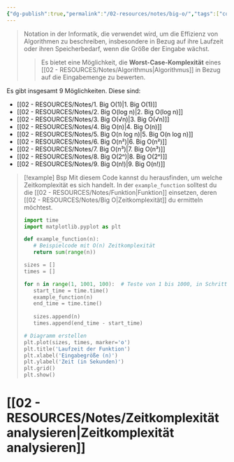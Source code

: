```yaml
---
{"dg-publish":true,"permalink":"/02-resources/notes/big-o/","tags":["code/algorithmus","finished"],"noteIcon":"","updated":"2025-09-05T10:12:28.000+02:00"}
---
```


>Notation in der Informatik, die verwendet wird, um die Effizienz von Algorithmen zu beschreiben, insbesondere in Bezug auf ihre Laufzeit oder ihren Speicherbedarf, wenn die Größe der Eingabe wächst. 
>>Es bietet eine Möglichkeit, die **Worst-Case-Komplexität** eines [[02 - RESOURCES/Notes/Algorithmus\|Algorithmus]] in Bezug auf die Eingabemenge zu bewerten.

<style> .container {font-family: sans-serif; text-align: center;} .button-wrapper button {z-index: 1;height: 40px; width: 100px; margin: 10px;padding: 5px;} .excalidraw .App-menu_top .buttonList { display: flex;} .excalidraw-wrapper { height: 800px; margin: 50px; position: relative;} :root[dir="ltr"] .excalidraw .layer-ui__wrapper .zen-mode-transition.App-menu_bottom--transition-left {transform: none;} </style><script src="https://cdn.jsdelivr.net/npm/react@17/umd/react.production.min.js"></script><script src="https://cdn.jsdelivr.net/npm/react-dom@17/umd/react-dom.production.min.js"></script><script type="text/javascript" src="https://cdn.jsdelivr.net/npm/@excalidraw/excalidraw@0/dist/excalidraw.production.min.js"></script><div id="Big_O_2024-08-06_1507.18.excalidraw.md1"></div><script>(function(){const InitialData={"type":"excalidraw","version":2,"source":"https://github.com/zsviczian/obsidian-excalidraw-plugin/releases/tag/2.5.2","elements":[{"type":"line","version":84,"versionNonce":6892358,"index":"a0","isDeleted":false,"id":"1mJiTiT4y8ZrZ1hj_PiTE","fillStyle":"solid","strokeWidth":4,"strokeStyle":"solid","roughness":2,"opacity":100,"angle":0,"x":-402.75,"y":-350.2421875,"strokeColor":"#1e1e1e","backgroundColor":"transparent","width":3,"height":573,"seed":1501122310,"groupIds":[],"frameId":null,"roundness":{"type":2},"boundElements":[],"updated":1722949667262,"link":null,"locked":false,"startBinding":null,"endBinding":null,"lastCommittedPoint":null,"startArrowhead":null,"endArrowhead":null,"points":[[0,0],[3,573]]},{"type":"line","version":131,"versionNonce":1665479110,"index":"a1","isDeleted":false,"id":"HLOmSvmRWonI91gntLdv_","fillStyle":"solid","strokeWidth":4,"strokeStyle":"solid","roughness":2,"opacity":100,"angle":0,"x":-398.75,"y":224.7578125,"strokeColor":"#1e1e1e","backgroundColor":"transparent","width":722,"height":10,"seed":166711942,"groupIds":[],"frameId":null,"roundness":{"type":2},"boundElements":[],"updated":1722949678349,"link":null,"locked":false,"startBinding":null,"endBinding":null,"lastCommittedPoint":null,"startArrowhead":null,"endArrowhead":null,"points":[[0,0],[722,-10]]},{"type":"line","version":87,"versionNonce":1949962374,"index":"a2","isDeleted":false,"id":"MVLd3bhsrXQ0DDZXRnxMp","fillStyle":"solid","strokeWidth":4,"strokeStyle":"solid","roughness":2,"opacity":100,"angle":0,"x":-424.75,"y":-315.2421875,"strokeColor":"#1e1e1e","backgroundColor":"transparent","width":19,"height":35,"seed":1887897862,"groupIds":[],"frameId":null,"roundness":{"type":2},"boundElements":[],"updated":1722949694404,"link":null,"locked":false,"startBinding":null,"endBinding":null,"lastCommittedPoint":null,"startArrowhead":null,"endArrowhead":null,"points":[[0,0],[19,-35]]},{"type":"line","version":26,"versionNonce":1707220422,"index":"a3","isDeleted":false,"id":"heTRFoUlOtaaxFS62LnvR","fillStyle":"solid","strokeWidth":4,"strokeStyle":"solid","roughness":2,"opacity":100,"angle":0,"x":-402.75,"y":-349.2421875,"strokeColor":"#1e1e1e","backgroundColor":"transparent","width":16,"height":24,"seed":888278982,"groupIds":[],"frameId":null,"roundness":{"type":2},"boundElements":[],"updated":1722949700522,"link":null,"locked":false,"startBinding":null,"endBinding":null,"lastCommittedPoint":null,"startArrowhead":null,"endArrowhead":null,"points":[[0,0],[16,24]]},{"type":"line","version":6,"versionNonce":1939390982,"index":"a4","isDeleted":false,"id":"mu7z-cICyx9EZFYWom1di","fillStyle":"solid","strokeWidth":4,"strokeStyle":"solid","roughness":2,"opacity":100,"angle":0,"x":322.25,"y":212.7578125,"strokeColor":"#1e1e1e","backgroundColor":"transparent","width":25,"height":11,"seed":1820751110,"groupIds":[],"frameId":null,"roundness":{"type":2},"boundElements":[],"updated":1722949703441,"link":null,"locked":false,"startBinding":null,"endBinding":null,"lastCommittedPoint":null,"startArrowhead":null,"endArrowhead":null,"points":[[0,0],[-25,-11]]},{"type":"line","version":12,"versionNonce":2045432262,"index":"a5","isDeleted":false,"id":"KmiB5PBgGQwkPsG5GOG2E","fillStyle":"solid","strokeWidth":4,"strokeStyle":"solid","roughness":2,"opacity":100,"angle":0,"x":323.25,"y":214.7578125,"strokeColor":"#1e1e1e","backgroundColor":"transparent","width":20,"height":14,"seed":142512454,"groupIds":[],"frameId":null,"roundness":{"type":2},"boundElements":[],"updated":1722949705509,"link":null,"locked":false,"startBinding":null,"endBinding":null,"lastCommittedPoint":null,"startArrowhead":null,"endArrowhead":null,"points":[[0,0],[-20,14]]},{"type":"text","version":94,"versionNonce":1426517786,"index":"a7","isDeleted":false,"id":"VmkzD7Od","fillStyle":"solid","strokeWidth":4,"strokeStyle":"solid","roughness":2,"opacity":100,"angle":0,"x":-107.75,"y":224.7578125,"strokeColor":"#1e1e1e","backgroundColor":"transparent","width":166.18069458007812,"height":37.800000000000004,"seed":1313352646,"groupIds":[],"frameId":null,"roundness":null,"boundElements":[],"updated":1722949791805,"link":null,"locked":false,"fontSize":28,"fontFamily":6,"text":"Input Size (n)","rawText":"Input Size (n)","textAlign":"left","verticalAlign":"top","containerId":null,"originalText":"Input Size (n)","autoResize":true,"lineHeight":1.35},{"type":"text","version":109,"versionNonce":1204102618,"index":"a8","isDeleted":false,"id":"5x527qAh","fillStyle":"solid","strokeWidth":4,"strokeStyle":"solid","roughness":2,"opacity":100,"angle":4.723593972811037,"x":-471.2557155376151,"y":-162.74233332136933,"strokeColor":"#1e1e1e","backgroundColor":"transparent","width":63.63618469238281,"height":37.800000000000004,"seed":624022918,"groupIds":[],"frameId":null,"roundness":null,"boundElements":[],"updated":1722949802192,"link":null,"locked":false,"fontSize":28,"fontFamily":6,"text":"Time","rawText":"Time","textAlign":"left","verticalAlign":"top","containerId":null,"originalText":"Time","autoResize":true,"lineHeight":1.35},{"type":"arrow","version":111,"versionNonce":1031209882,"index":"aA","isDeleted":false,"id":"aC7CyNDVept5uXE_2_gBq","fillStyle":"solid","strokeWidth":4,"strokeStyle":"solid","roughness":0,"opacity":100,"angle":0,"x":-397.37068965517244,"y":217.8612607758621,"strokeColor":"#2f9e44","backgroundColor":"transparent","width":684,"height":13,"seed":420727578,"groupIds":[],"frameId":null,"roundness":{"type":2},"boundElements":[],"updated":1722949985657,"link":null,"locked":false,"startBinding":null,"endBinding":null,"lastCommittedPoint":null,"startArrowhead":null,"endArrowhead":"arrow","points":[[0,0],[684,-13]]},{"type":"text","version":104,"versionNonce":2107439363,"index":"aC","isDeleted":false,"id":"ove21sdO","fillStyle":"solid","strokeWidth":4,"strokeStyle":"solid","roughness":2,"opacity":100,"angle":0,"x":183.97413793103442,"y":179.48195043103453,"strokeColor":"#2f9e44","backgroundColor":"transparent","width":118.84893798828125,"height":21.6,"seed":119911898,"groupIds":[],"frameId":null,"roundness":null,"boundElements":[],"updated":1730546730535,"link":"[[02 - RESOURCES/Notes/1. Big O(1)\|1. Big O(1)]]","locked":false,"fontSize":16,"fontFamily":6,"text":"📍[[02 - RESOURCES/Notes/1. Big O(1)\|1. Big O(1)]]","rawText":"[[02 - RESOURCES/Notes/1. Big O(1)\|1. Big O(1)]]","textAlign":"left","verticalAlign":"top","containerId":null,"originalText":"📍[[02 - RESOURCES/Notes/1. Big O(1)\|1. Big O(1)]]","autoResize":true,"lineHeight":1.35},{"type":"arrow","version":240,"versionNonce":1644971547,"index":"aD","isDeleted":false,"id":"LoOgqMW6t1kt8BWy6ifxC","fillStyle":"solid","strokeWidth":4,"strokeStyle":"solid","roughness":0,"opacity":100,"angle":0,"x":-396.05685881451797,"y":220.8150583681798,"strokeColor":"#1971c2","backgroundColor":"transparent","width":701.3793103448274,"height":295.1724137931034,"seed":1027489222,"groupIds":[],"frameId":null,"roundness":{"type":2},"boundElements":[],"updated":1722982121448,"link":null,"locked":false,"startBinding":null,"endBinding":null,"lastCommittedPoint":null,"startArrowhead":null,"endArrowhead":"arrow","points":[[0,0],[701.3793103448274,-295.1724137931034]]},{"type":"text","version":150,"versionNonce":902833499,"index":"aE","isDeleted":false,"id":"i4UmpN6W","fillStyle":"solid","strokeWidth":4,"strokeStyle":"solid","roughness":0,"opacity":100,"angle":5.826417420157298,"x":186.76629652870386,"y":-81.60150254208267,"strokeColor":"#1971c2","backgroundColor":"transparent","width":118.40093994140625,"height":21.6,"seed":1549971782,"groupIds":[],"frameId":null,"roundness":null,"boundElements":[],"updated":1722982208212,"link":"[[02 - RESOURCES/Notes/4. Big O(n)\|4. Big O(n)]]","locked":false,"fontSize":16,"fontFamily":6,"text":"📍[[02 - RESOURCES/Notes/4. Big O(n)\|4. Big O(n)]]","rawText":"[[02 - RESOURCES/Notes/4. Big O(n)\|4. Big O(n)]]","textAlign":"left","verticalAlign":"top","containerId":null,"originalText":"📍[[02 - RESOURCES/Notes/4. Big O(n)\|4. Big O(n)]]","autoResize":true,"lineHeight":1.35},{"type":"arrow","version":266,"versionNonce":605427910,"index":"aF","isDeleted":false,"id":"K_YrlPaXFrNzOuku5zMjm","fillStyle":"solid","strokeWidth":4,"strokeStyle":"solid","roughness":0,"opacity":100,"angle":0,"x":-396.05685881451797,"y":221.50471354059363,"strokeColor":"#2f9e44","backgroundColor":"transparent","width":436.551724137931,"height":514.4827586206895,"seed":415027846,"groupIds":[],"frameId":null,"roundness":{"type":2},"boundElements":[],"updated":1722950215422,"link":null,"locked":false,"startBinding":null,"endBinding":null,"lastCommittedPoint":null,"startArrowhead":null,"endArrowhead":"arrow","points":[[0,0],[304.13793103448273,-269.6551724137931],[436.551724137931,-514.4827586206895]]},{"type":"text","version":103,"versionNonce":1404924358,"index":"aG","isDeleted":false,"id":"2T6On7Gk","fillStyle":"solid","strokeWidth":4,"strokeStyle":"solid","roughness":0,"opacity":100,"angle":5.237953054781757,"x":-65.79966964122752,"y":-254.71903501786153,"strokeColor":"#2f9e44","backgroundColor":"transparent","width":124.48095703125,"height":21.6,"seed":1152393626,"groupIds":[],"frameId":null,"roundness":null,"boundElements":[],"updated":1722950584687,"link":"[[02 - RESOURCES/Notes/6. Big O(n²)\|6. Big O(n²)]]","locked":false,"fontSize":16,"fontFamily":6,"text":"📍[[02 - RESOURCES/Notes/6. Big O(n²)\|6. Big O(n²)]]","rawText":"[[02 - RESOURCES/Notes/6. Big O(n²)\|6. Big O(n²)]]","textAlign":"left","verticalAlign":"top","containerId":null,"originalText":"📍[[02 - RESOURCES/Notes/6. Big O(n²)\|6. Big O(n²)]]","autoResize":true,"lineHeight":1.35},{"type":"arrow","version":331,"versionNonce":1788196315,"index":"aH","isDeleted":false,"id":"hDEszIvcG4CXTYRTbn2g3","fillStyle":"solid","strokeWidth":4,"strokeStyle":"solid","roughness":0,"opacity":100,"angle":0,"x":-393.2982381248628,"y":218.7460928509384,"strokeColor":"#1e1e1e","backgroundColor":"transparent","width":331.0344827586206,"height":526.206896551724,"seed":1824666202,"groupIds":[],"frameId":null,"roundness":{"type":2},"boundElements":[],"updated":1722982139388,"link":null,"locked":false,"startBinding":null,"endBinding":null,"lastCommittedPoint":null,"startArrowhead":null,"endArrowhead":"arrow","points":[[0,0],[236.55172413793093,-315.8620689655172],[331.0344827586206,-526.206896551724]]},{"type":"text","version":102,"versionNonce":1157996373,"index":"aI","isDeleted":false,"id":"jxgYVaI0","fillStyle":"solid","strokeWidth":4,"strokeStyle":"solid","roughness":0,"opacity":100,"angle":5.181153299986048,"x":-180.5687530330257,"y":-225.59345473334994,"strokeColor":"#1e1e1e","backgroundColor":"transparent","width":124.48095703125,"height":21.6,"seed":2140206726,"groupIds":[],"frameId":null,"roundness":null,"boundElements":[],"updated":1722982246379,"link":"[[02 - RESOURCES/Notes/7. Big O(n³)\|7. Big O(n³)]]","locked":false,"fontSize":16,"fontFamily":6,"text":"📍[[02 - RESOURCES/Notes/7. Big O(n³)\|7. Big O(n³)]]","rawText":"[[02 - RESOURCES/Notes/7. Big O(n³)\|7. Big O(n³)]]","textAlign":"left","verticalAlign":"top","containerId":null,"originalText":"📍[[02 - RESOURCES/Notes/7. Big O(n³)\|7. Big O(n³)]]","autoResize":true,"lineHeight":1.35},{"type":"arrow","version":758,"versionNonce":805558232,"index":"aJ","isDeleted":false,"id":"75FCY_-VWEWGY4TpMk4pr","fillStyle":"solid","strokeWidth":4,"strokeStyle":"solid","roughness":0,"opacity":100,"angle":0,"x":-393.9878932972766,"y":220.12540319576607,"strokeColor":"#e03131","backgroundColor":"transparent","width":702.4802435085813,"height":110.29992721924208,"seed":533527642,"groupIds":[],"frameId":null,"roundness":{"type":2},"boundElements":[],"updated":1730555396042,"link":null,"locked":false,"startBinding":null,"endBinding":null,"lastCommittedPoint":null,"startArrowhead":null,"endArrowhead":"arrow","points":[[0,0],[301.5182577812396,-98.46701478683252],[702.4802435085813,-110.29992721924208]]},{"type":"text","version":303,"versionNonce":889753256,"index":"aK","isDeleted":false,"id":"HvrhOTay","fillStyle":"solid","strokeWidth":4,"strokeStyle":"solid","roughness":0,"opacity":100,"angle":6.255329072462841,"x":135.1974901063778,"y":75.88423459021385,"strokeColor":"#e03131","backgroundColor":"transparent","width":145.71299743652344,"height":21.6,"seed":848139462,"groupIds":[],"frameId":null,"roundness":null,"boundElements":[],"updated":1730555408725,"link":"[[02 - RESOURCES/Notes/2. Big O(log n)\|2. Big O(log n)]]","locked":false,"fontSize":16,"fontFamily":6,"text":"📍[[02 - RESOURCES/Notes/2. Big O(log n)\|2. Big O(log n)]]","rawText":"[[02 - RESOURCES/Notes/2. Big O(log n)\|2. Big O(log n)]]","textAlign":"left","verticalAlign":"top","containerId":null,"originalText":"📍[[02 - RESOURCES/Notes/2. Big O(log n)\|2. Big O(log n)]]","autoResize":true,"lineHeight":1.35},{"type":"arrow","version":499,"versionNonce":954186587,"index":"aL","isDeleted":false,"id":"mYQV5hambHMjNu5K-bxmW","fillStyle":"solid","strokeWidth":4,"strokeStyle":"solid","roughness":0,"opacity":100,"angle":0,"x":-392.608582952449,"y":217.36678250611084,"strokeColor":"#f08c00","backgroundColor":"transparent","width":640.6896551724138,"height":431.03448275862064,"seed":2140808710,"groupIds":[],"frameId":null,"roundness":{"type":2},"boundElements":[],"updated":1722982127967,"link":null,"locked":false,"startBinding":null,"endBinding":null,"lastCommittedPoint":null,"startArrowhead":null,"endArrowhead":"arrow","points":[[0,0],[321.3793103448275,-114.4827586206896],[640.6896551724138,-431.03448275862064]]},{"type":"text","version":105,"versionNonce":1528169173,"index":"aM","isDeleted":false,"id":"GpNEZvAY","fillStyle":"solid","strokeWidth":4,"strokeStyle":"solid","roughness":0,"opacity":100,"angle":5.494143481980993,"x":111.41482865525556,"y":-191.19674092030877,"strokeColor":"#f08c00","backgroundColor":"transparent","width":159.04103088378906,"height":21.6,"seed":492345946,"groupIds":[],"frameId":null,"roundness":null,"boundElements":[],"updated":1722982288645,"link":"[[02 - RESOURCES/Notes/5. Big O(n log n)\|5. Big O(n log n)]]","locked":false,"fontSize":16,"fontFamily":6,"text":"📍[[02 - RESOURCES/Notes/5. Big O(n log n)\|5. Big O(n log n)]]","rawText":"[[02 - RESOURCES/Notes/5. Big O(n log n)\|5. Big O(n log n)]]","textAlign":"left","verticalAlign":"top","containerId":null,"originalText":"📍[[02 - RESOURCES/Notes/5. Big O(n log n)\|5. Big O(n log n)]]","autoResize":true,"lineHeight":1.35},{"type":"arrow","version":189,"versionNonce":392747029,"index":"aN","isDeleted":false,"id":"Q1yZvAhafkAOA5skbeiZH","fillStyle":"solid","strokeWidth":4,"strokeStyle":"solid","roughness":0,"opacity":100,"angle":0,"x":-388.4706519179663,"y":213.91850664404188,"strokeColor":"#e03131","backgroundColor":"transparent","width":213.1034482758621,"height":533.7931034482758,"seed":868755994,"groupIds":[],"frameId":null,"roundness":{"type":2},"boundElements":[],"updated":1722982143987,"link":null,"locked":false,"startBinding":null,"endBinding":null,"lastCommittedPoint":null,"startArrowhead":null,"endArrowhead":"arrow","points":[[0,0],[161.37931034482756,-277.24137931034477],[213.1034482758621,-533.7931034482758]]},{"type":"text","version":91,"versionNonce":305734939,"index":"aO","isDeleted":false,"id":"K5cYE9rH","fillStyle":"solid","strokeWidth":4,"strokeStyle":"solid","roughness":0,"opacity":100,"angle":4.85990474664134,"x":-267.9075993321572,"y":-275.7660945425127,"strokeColor":"#e03131","backgroundColor":"transparent","width":123.88800048828125,"height":21.6,"seed":546186202,"groupIds":[],"frameId":null,"roundness":null,"boundElements":[],"updated":1722982249051,"link":"[[02 - RESOURCES/Notes/8. Big O(2ⁿ)\|8. Big O(2ⁿ)]]","locked":false,"fontSize":16,"fontFamily":6,"text":"📍[[02 - RESOURCES/Notes/8. Big O(2ⁿ)\|8. Big O(2ⁿ)]]","rawText":"[[02 - RESOURCES/Notes/8. Big O(2ⁿ)\|8. Big O(2ⁿ)]]","textAlign":"left","verticalAlign":"top","containerId":null,"originalText":"📍[[02 - RESOURCES/Notes/8. Big O(2ⁿ)\|8. Big O(2ⁿ)]]","autoResize":true,"lineHeight":1.35},{"type":"arrow","version":91,"versionNonce":1160222421,"index":"aP","isDeleted":false,"id":"v5QeKWt6o0lzlj-yuuORf","fillStyle":"solid","strokeWidth":4,"strokeStyle":"solid","roughness":0,"opacity":100,"angle":0,"x":-388.4706519179663,"y":217.36678250611084,"strokeColor":"#f08c00","backgroundColor":"transparent","width":76.55172413793105,"height":557.9310344827586,"seed":457171098,"groupIds":[],"frameId":null,"roundness":{"type":2},"boundElements":[],"updated":1722982147959,"link":null,"locked":false,"startBinding":null,"endBinding":null,"lastCommittedPoint":null,"startArrowhead":null,"endArrowhead":"arrow","points":[[0,0],[59.31034482758622,-277.24137931034477],[76.55172413793105,-557.9310344827586]]},{"type":"text","version":124,"versionNonce":958071669,"index":"aQ","isDeleted":false,"id":"V5LK8xlr","fillStyle":"solid","strokeWidth":4,"strokeStyle":"solid","roughness":0,"opacity":100,"angle":4.8159130645368435,"x":-391.5195219796958,"y":-291.7358426950329,"strokeColor":"#f08c00","backgroundColor":"transparent","width":122.17695617675781,"height":21.6,"seed":1535307994,"groupIds":[],"frameId":null,"roundness":null,"boundElements":[],"updated":1722982251124,"link":"[[02 - RESOURCES/Notes/9. Big O(n!)\|9. Big O(n!)]]","locked":false,"fontSize":16,"fontFamily":6,"text":"📍[[02 - RESOURCES/Notes/9. Big O(n!)\|9. Big O(n!)]]","rawText":"[[02 - RESOURCES/Notes/9. Big O(n!)\|9. Big O(n!)]]","textAlign":"left","verticalAlign":"top","containerId":null,"originalText":"📍[[02 - RESOURCES/Notes/9. Big O(n!)\|9. Big O(n!)]]","autoResize":true,"lineHeight":1.35},{"type":"arrow","version":154,"versionNonce":1318098392,"index":"aR","isDeleted":false,"id":"2C7Sje0P3c9Pn2L7vIKqv","fillStyle":"solid","strokeWidth":4,"strokeStyle":"solid","roughness":0,"opacity":100,"angle":0,"x":-390.5396174352076,"y":218.05643767852467,"strokeColor":"#1e1e1e","backgroundColor":"transparent","width":702.7586206896551,"height":224.82758620689657,"seed":1811878874,"groupIds":[],"frameId":null,"roundness":{"type":2},"boundElements":[],"updated":1730555675660,"link":null,"locked":false,"startBinding":null,"endBinding":{"elementId":"A3ve2Rqf","focus":-0.6787074296707147,"gap":4.925045869990129,"fixedPoint":null},"lastCommittedPoint":null,"startArrowhead":null,"endArrowhead":"arrow","points":[[0,0],[338.27425366818903,-157.55682530368705],[702.7586206896551,-224.82758620689657]]},{"type":"text","version":113,"versionNonce":1756371672,"index":"aS","isDeleted":false,"id":"A3ve2Rqf","fillStyle":"solid","strokeWidth":4,"strokeStyle":"solid","roughness":0,"opacity":100,"angle":6.029878855035,"x":202.02195938544872,"y":-13.475971316665552,"strokeColor":"#1e1e1e","backgroundColor":"transparent","width":103.94728088378906,"height":17.665279322811056,"seed":653868954,"groupIds":[],"frameId":null,"roundness":null,"boundElements":[{"id":"2C7Sje0P3c9Pn2L7vIKqv","type":"arrow"}],"updated":1730555675660,"link":"[[02 - RESOURCES/Notes/3. Big O(√n)\|3. Big O(√n)]]","locked":false,"fontSize":13.085392090971151,"fontFamily":6,"text":"📍[[02 - RESOURCES/Notes/3. Big O(√n)\|3. Big O(√n)]]","rawText":"[[02 - RESOURCES/Notes/3. Big O(√n)\|3. Big O(√n)]]","textAlign":"left","verticalAlign":"top","containerId":null,"originalText":"📍[[02 - RESOURCES/Notes/3. Big O(√n)\|3. Big O(√n)]]","autoResize":true,"lineHeight":1.35}],"appState":{"theme":"dark","viewBackgroundColor":"#ffffff","currentItemStrokeColor":"#d91212","currentItemBackgroundColor":"#a62f08","currentItemFillStyle":"hachure","currentItemStrokeWidth":4,"currentItemStrokeStyle":"solid","currentItemRoughness":0,"currentItemOpacity":100,"currentItemFontFamily":6,"currentItemFontSize":16,"currentItemTextAlign":"left","currentItemStartArrowhead":null,"currentItemEndArrowhead":"arrow","currentItemArrowType":"round","scrollX":559.1033248113617,"scrollY":435.62813317012717,"zoom":{"value":1},"currentItemRoundness":"round","gridSize":20,"gridStep":5,"gridModeEnabled":false,"gridColor":{"Bold":"rgba(217, 217, 217, 0.5)","Regular":"rgba(230, 230, 230, 0.5)"},"currentStrokeOptions":null,"frameRendering":{"enabled":true,"clip":true,"name":true,"outline":true},"objectsSnapModeEnabled":false,"activeTool":{"type":"selection","customType":null,"locked":false,"lastActiveTool":null}},"files":{}};InitialData.scrollToContent=true;App=()=>{const e=React.useRef(null),t=React.useRef(null),[n,i]=React.useState({width:void 0,height:void 0});return React.useEffect(()=>{i({width:t.current.getBoundingClientRect().width,height:t.current.getBoundingClientRect().height});const e=()=>{i({width:t.current.getBoundingClientRect().width,height:t.current.getBoundingClientRect().height})};return window.addEventListener("resize",e),()=>window.removeEventListener("resize",e)},[t]),React.createElement(React.Fragment,null,React.createElement("div",{className:"excalidraw-wrapper",ref:t},React.createElement(ExcalidrawLib.Excalidraw,{ref:e,width:n.width,height:n.height,initialData:InitialData,viewModeEnabled:!0,zenModeEnabled:!0,gridModeEnabled:!1})))},excalidrawWrapper=document.getElementById("Big_O_2024-08-06_1507.18.excalidraw.md1");ReactDOM.render(React.createElement(App),excalidrawWrapper);})();</script>

Es gibt insgesamt 9 Möglichkeiten. Diese sind:
- [[02 - RESOURCES/Notes/1. Big O(1)\|1. Big O(1)]]
- [[02 - RESOURCES/Notes/2. Big O(log n)\|2. Big O(log n)]]
- [[02 - RESOURCES/Notes/3. Big O(√n)\|3. Big O(√n)]]
- [[02 - RESOURCES/Notes/4. Big O(n)\|4. Big O(n)]]
- [[02 - RESOURCES/Notes/5. Big O(n log n)\|5. Big O(n log n)]]
- [[02 - RESOURCES/Notes/6. Big O(n²)\|6. Big O(n²)]]
- [[02 - RESOURCES/Notes/7. Big O(n³)\|7. Big O(n³)]]
- [[02 - RESOURCES/Notes/8. Big O(2ⁿ)\|8. Big O(2ⁿ)]]
- [[02 - RESOURCES/Notes/9. Big O(n!)\|9. Big O(n!)]]

>[!example] Bsp 
>Mit diesem Code kannst du herausfinden, um welche Zeitkomplexität es sich handelt. In der `example_function` solltest du die [[02 - RESOURCES/Notes/Funktion\|Funktion]] einsetzen, deren [[02 - RESOURCES/Notes/Big O\|Zeitkomplexität]] du ermitteln möchtest.
>```python
>import time
>import matplotlib.pyplot as plt
>
>def example_function(n):
>    # Beispielcode mit O(n) Zeitkomplexität
>    return sum(range(n))
>
>sizes = []
>times = []
>
>for n in range(1, 1001, 100):  # Teste von 1 bis 1000, in Schritten von 100
>    start_time = time.time()
>    example_function(n)
>    end_time = time.time()
>    
>    sizes.append(n)
>    times.append(end_time - start_time)
>
># Diagramm erstellen
>plt.plot(sizes, times, marker='o')
>plt.title('Laufzeit der Funktion')
>plt.xlabel('Eingabegröße (n)')
>plt.ylabel('Zeit (in Sekunden)')
>plt.grid()
>plt.show()
>```


# [[02 - RESOURCES/Notes/Zeitkomplexität analysieren\|Zeitkomplexität analysieren]]
